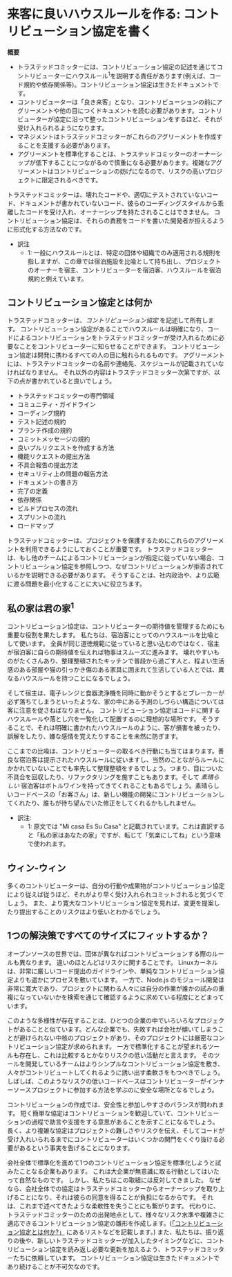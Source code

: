 # 来客に良いハウスルールを作る: コントリビューション協定を書く

**概要**

* トラステッドコミッターには、コントリビューション協定の記述を通じてコントリビューターにハウスルール<sup>1</sup>を説明する責任があります(例えば、コード規約や依存関係等)。コントリビューション協定は生きたドキュメントです。
* コントリビューターは「良き来客」となり、コントリビューションの前にアグリーメントや他の目につくドキュメントを読む必要があります。コントリビューターが協定に沿って整ったコントリビューションをするほど、それが受け入れられるようになります。
* マネジメントはトラステッドコミッターがこれらのアグリーメントを作成することを支援する必要があります。
* アグリーメントを標準化することは、トラステッドコミッターのオーナーシップが低下することにつながるので慎重になる必要があります。複雑なアグリーメントはコントリビューションの妨げになるので、リスクの高いプロジェクトに限定されるべきです。

<!--
* Trusted Committers (TCs) are responsible for writing contributing agreements to explain house rules to contributors (e.g., code conventions and dependencies). Contributing agreements are living documents.
* Contributors need to be good houseguests and read the agreements (and any other findable documentation) before contributing. The better they groom their contribution to match the contributing agreement, the greater the velocity of acceptance.
* Management needs to support the TCs on these agreements.
* Be careful when standardizing agreements because this leads to less ownership by the TCs. Complex agreements can prevent contributions and should be reserved for high-risk projects.
-->

トラステッドコミッターは、壊れたコードや、適切にテストされていないコード、ドキュメントが書かれていないコード、彼らのコーディングスタイルから乖離したコードを受け入れ、オーナーシップを持たされることはできません。
コントリビューション協定は、それらの責務をコードを書いた開発者が担えるように形式化する方法なのです。
  
<!-- TCs cannot be forced to accept and take ownership of broken code, code without proper tests, undocumented code, or even code that doesn’t meet their style standards. Contributing agreements are a way to formalize the responsibilities of the developers on the originating side of the code. -->

- 訳注
  - 1: 一般にハウスルールとは、特定の団体や組織でのみ適用される規則を指しますが、この章では宿泊施設を比喩として持ち出し、プロジェクトのオーナーを宿主、コントリビューターを宿泊客、ハウスルールを宿泊規約と例えています。

## コントリビューション協定とは何か

トラステッドコミッターは、_コントリビューション協定_ を記述して所有します。
コントリビューション協定があることでハウスルールは明確になり、コードによるコントリビューションをトラステッドコミッターが受け入れるために必要なことをコントリビューターに知らせることができます。
コントリビューション協定は開発に携わるすべての人の目に触れられるものです。
アグリーメントには、トラステッドコミッターの名前や連絡先、スケジュールが記載されていなければなりません。
それ以外の内容はトラステッドコミッター次第ですが、以下の点が書かれていると良いでしょう。

<!-- The TCs write and own their _contributing agreements_. A contributing agreement is a device that specifies the house rules to let contributors know what is required in order for the TC to accept a code contribution. Contributing agreements are viewable by everyone in development. They must have the TCs’ names, contact information, and schedule. After that, the content is up to the TC. It will likely include some of the following: -->

* トラステッドコミッターの専門領域
* コミュニティ・ガイドライン
* コーディング規約
* テスト記述の規約
* ブランチ作成の規約
* コミットメッセージの規約
* 良いプルリクエストを作成する方法
* 機能リクエストの提出方法
* 不具合報告の提出方法
* セキュリティ上の問題の報告方法
* ドキュメントの書き方
* 完了の定義
* 依存関係
* ビルドプロセスの流れ
* スプリントの流れ
* ロードマップ

<!--
* The authoring TC’s specialties
* Community guidelines
* Code conventions
* Testing conventions
* Branching conventions
* Commit-message conventions
* Steps for creating good pull requests
* How to submit feature requests
* How to submit bug reports
* How to submit security issue reports
* How to write documentation
* Definition of done
* Dependencies
* Build-process schedule
* Sprint schedule
* Road map
-->

トラステッドコミッターは、プロジェクトを保護するためにこれらのアグリーメントを利用できるようにしておくことが重要です。
トラステッドコミッターは、もし他のチームによるコントリビューションが指定に従っていない場合、コントリビューション協定を参照しつつ、なぜコントリビューションが拒否されているかを説明できる必要があります。
そうすることは、社内政治や、より広範に渡る問題を最小化することに大いに役立ちます。

<!-- It is very important for the TCs to be able to invoke these agreements for protection. If another team’s code contribution does not meet the receiving TC’s specifications, the TC needs to be able to point to the contributing agreement to explain exactly why the code is being rejected. This helps immensely to minimize corporate politics and escalation issues. -->

## 私の家は君の家<sup>1</sup>

コントリビューション協定は、コントリビューターの期待値を管理するためにも重要な役割を果たします。
私たちは、宿泊客にとってのハウスルールを比喩として使います。
全員が同じ道徳規範に従っていると思い込むのではなく、宿主が宿泊客に自らの期待値を伝えれば物事はスムーズに進みます。
壊れやすいものがたくさんあり、整理整頓されたキッチンで普段から過ごす人と、程よい生活感のある部屋や猫の引っかき傷のある家具に囲まれて生活している人とでは、異なるハウスルールを持つことになるでしょう。

<!-- The contributing agreements are also crucial in managing a contributor’s expectations. The metaphor we use is that of house rules for guests. Everything goes more smoothly if hosts communicate their expectations to their guests, instead of assuming that everyone has the same standards. Someone with a nice house with many breakable things and a very organized kitchen will have different house rules from a person who lives in a comfortable mess with cat-scratched furniture. -->

そして宿主は、電子レンジと食器洗浄機を同時に動かそうとするとブレーカーが必ず落ちてしまうといったような、家の中にある予測のしづらい構造については客に注意を促さねばなりません。
コントリビューション協定はコードに関するハウスルールや落とし穴を一覧化して配置するのに理想的な場所です。
そうすることで、それは明確に書かれたハウスルールのように、客が損害を被ったり、誤解をしたり、嫌な感情を覚えたりすることを未然に防ぎます。

<!-- And hosts should warn guests about quirks in their house, like a circuit breaker that trips if someone tries to run the microwave and the dishwasher at the same time. The contributing agreement is the perfect place to list the house rules and pitfalls of your codebase. And, like clearly explained house rules, it can prevent damage, misunderstandings, and hurt feelings. -->

ここまでの比喩は、コントリビューターの取るべき行動にも当てはまります。善良な宿泊客は提示されたハウスルールに従いますし、当然のことながらルールにかかれていないことでも率先して整理整頓をするでしょう。つまり、目についた不具合を回収したり、リファクタリングを施すこともあります。そして _素晴らしい_ 宿泊客はボトルワインを持ってきてくれることもあるでしょう。素晴らしいコードベースの「お客さん」は、新しい機能の開発にコントリビューションしてくれたり、誰もが待ち望んでいた修正をしてくれるかもしれません。

<!-- The metaphor extends to contributor behavior. Good guests follow the house rules, of course, but they also tidy up; that is, they help fix bugs or refactor code. And a _great_ guest brings a bottle of wine! A great codebase guest might contribute a feature or fix that everyone likes and wants. -->

- 訳注:
  - 1: 原文では "Mi casa Es Su Casa" と記載されています。これは直訳すると「私の家はあなたの家」ですが、転じて「気楽にしてね」という意味で使われます。

## ウィン-ウィン

多くのコントリビューターは、自分の行動や成果物がコントリビューション協定により従えば従うほど、それがより早く受け入れられコミットされると気づくでしょう。
また、より寛大なコントリビューション協定を見れば、変更を提案したり提出することのリスクはより低いとわかるでしょう。

<!-- Most contributors quickly realize that the more closely their submissions adhere to the contributing agreements, the faster those submissions are accepted and committed. Also, contributors know that when they see a more permissive agreement, there is less risk in submitting changes. -->

## 1つの解決策ですべてのサイズにフィットするか？

オープンソースの世界では、団体が異なればコントリビューションする際のルールも異なります。
違いのほとんどはリスクに関することです。
Linuxカーネルは、非常に厳しいコード提出のガイドラインや、単純なコントリビューション協定よりも遥かにプロセスを敷いています。
一方で、Node.js のモジュール開発は非常に寛大であり、プロジェクトに関わる人々には自分の作業が誰かの試みの重複になっていないかを検索を通じて確認するように求めている程度にとどまっています。

<!-- In the open source world, different groups have different rules for contributions. Most of the differences are risk related. The Linux kernel has very strict submittal guidelines and processes that go far beyond a simple contributing agreement. On the other hand, agreements for Node.js modules are very permissive; they mostly ask that people do a search to ensure that they aren’t duplicating someone else’s effort. -->

このような多様性が存在することは、ひとつの企業の中でいろいろなプロジェクトがあることと似ています。どんな企業でも、失敗すれば会社が傾いてしまうことが避けられない中核のプロジェクトがあり、そのプロジェクトには厳密なコントリビューション協定が求められます。
一方で標準化することが望まれるツールも存在し、これは比較するとかなりリスクの低い活動だと言えます。
そのツールを開発しているチームはよりシンプルなコントリビューション協定を敷き、人々がコントリビュートしてくれるように誘い出す柔軟さをもつべきでしょう。
しばしば、このようなリスクの低いコードベースはコントリビューターがインナーソースプロジェクトに参加する方法を学ぶのに安全な場所となるでしょう。

<!-- This diversity is very similar to the variety of projects in an enterprise. We all have certain core projects that could topple the business if they fail, and these projects require strict contributing agreements. But we also have tools that we would like to standardize, and this is a much lower-risk activity. The toolset teams should have the flexibility to have simpler contributing agreements to lure people into collaborating. Often, these less-risky codebases can be safe places for contributors to learn how to participate in InnerSource projects. -->

コントリビューションの作成では、安全性と参加しやすさのバランスが問われます。
短く簡単な協定はコントリビューションを歓迎していて、コントリビューションの過程で助言や支援をする意思があることを示すことになるでしょう。
長く、より複雑な協定はプロジェクトの難しさやリスクを伝え、そしてコードが受け入れいられるまでにコントリビューターはいくつかの関門をくぐり抜ける必要があるという事実を告げることになります。

<!-- Creating the contributing agreements is a balance between safety and participation. A short, easy agreement indicates that you welcome contributions and are willing to mentor people through the process of contributing. A longer, more complex agreement can convey difficulty, risk, and the fact that contributors need to pass several goals before their code will be accepted. -->

会社全体で標準化を進めて1つのコントリビューション協定を標準化しようと試みたことなる企業もあります。
これは大企業が無意識に取る行動としてはいたって自然なものです。
しかし、私たちはこの取組には反対してきました。
なぜなら、会社全体での協定はトラステッドコミッターからオーナーシップを取り上げることになり、それは彼らの同意を得ることが負担になるからです。
それは、これまで述べてきたような柔軟性を失うことにも繋がります。
代わりに、トラステッドコミッターのための出発地点として、様々なリスク水準や複雑さに適応できるコントリビューション協定の雛形を作成します。([「コントリビューション協定とは何か?」](#コントリビューション協定とは何か) にあるリストなどを記載します。)
また、私たちは、振り返りの後や、新しいトラステッドコミッターが加入したタイミングなどに、コントリビューション協定を読み返し必要な更新を加えるよう、トラステッドコミッターたちに依頼しています。
コントリビューション協定は生きたドキュメントであり続けることが不可欠なのです。

<!-- Some groups have tried to standardize one contributing agreement across the entire company. This is a pretty natural reflex for large enterprises. But we have fought against this because a company-wide agreement takes ownership away from the TCs, costing the company their buy-in, and eliminates the flexibility just outlined. Instead, we create templates as a starting place for TCs (such as the list in [“What Is a Contributing Agreement?”](#what-is-a-contributing-agreement)), adjusted for various levels of risk and complexity. We also ask that TCs revisit and update their contributing agreements after a retrospective or when new TCs are assigned to the codebase. It is vital that contributing agreements remain living documents. -->
